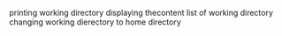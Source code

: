 printing working directory
displaying thecontent list of working directory
changing working dierectory to home directory
